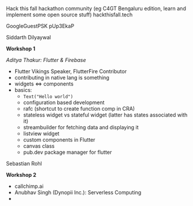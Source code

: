 Hack this fall hackathon
community (eg C4GT Bengaluru edition, learn and implement some open source stuff)
hackthisfall.tech

GoogleGuestPSK
pUp3EkaP

Siddarth Dilyaywal


**Workshop 1**

_Aditya Thakur: Flutter & Firebase_

- Flutter Vikings Speaker, FlutterFire Contributor
- contributing in native lang is something
- widgets <=> components
- basics:
    - ```Text("Hello world")```
    - configuration based development
    - rafc (shortcut to create function comp in CRA)
    - stateless widget vs stateful widget (latter has states associated with it)
    - streambuilder for fetching data and displaying it
    - listview widget
    - custom components in Flutter
    - canvas class
    - pub.dev package manager for flutter


Sebastian Rohl

**Workshop 2**

- callchimp.ai
- Anubhav Singh (Dynopii Inc.): Serverless Computing
- 


